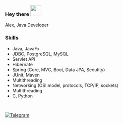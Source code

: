 <h3>Hey there <img src="https://user-images.githubusercontent.com/72043323/139587666-1123b5e0-b859-44e2-a0fe-4c3f33f6e986.gif" width="35" height="35"/></h3>

Alex, Java Developer<br>

### Skills

- Java, JavaFx
- JDBC, PostgreSQL, MySQL
- Servlet API
- Hibernate
- Spring (Core, MVC, Boot, Data JPA, Secutity)
- JUnit, Maven
- Multithreading
- Networking (OSI model, protocols, TCP/IP, sockets)
- Multithreading
- C, Python

<br>

[![Telegram](https://img.shields.io/badge/Telegram-blue.svg?style=flat-square&logo=telegram)](https://t.me/uzing_s)
